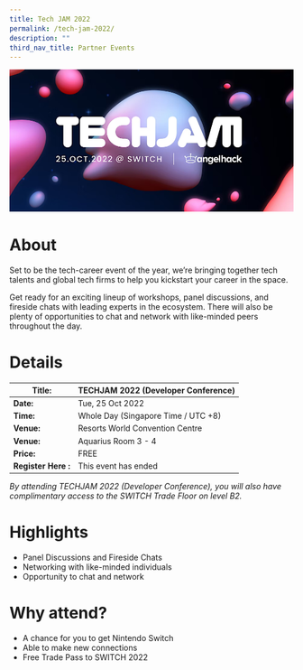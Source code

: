 ```yaml
---
title: Tech JAM 2022
permalink: /tech-jam-2022/
description: ""
third_nav_title: Partner Events
---
```

![Tech Jam 2022 at SWITCH](/images/Tech%20Jam.png)
# About
Set to be the tech-career event of the year, we’re bringing together tech talents and global tech firms to help you kickstart your career in the space.

Get ready for an exciting lineup of workshops, panel discussions, and fireside chats with leading experts in the ecosystem. There will also be plenty of opportunities to chat and network with like-minded peers throughout the day.

# Details

| **Title:** |**TECHJAM 2022 (Developer Conference)** |
| -------- | -------- |
|**Date:** | Tue, 25 Oct 2022 |
| **Time:** | Whole Day (Singapore Time / UTC +8) |
|**Venue:** | Resorts World Convention Centre |
|**Venue:** | Aquarius Room 3 - 4 |
|**Price:** | FREE |
|**Register Here :** | This event has ended |

*By attending TECHJAM 2022 (Developer Conference), you will also have complimentary access to the SWITCH Trade Floor on level B2.*

# Highlights
* Panel Discussions and Fireside Chats
* Networking with like-minded individuals
* Opportunity to chat and network 

# Why attend?
* A chance for you to get Nintendo Switch 
* Able to make new connections 
* Free Trade Pass to SWITCH 2022